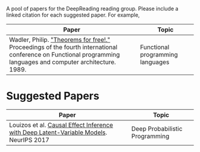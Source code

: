 A pool of papers for the DeepReading reading group. Please include a linked citation for each suggested paper. For example,

| Paper | Topic |
|-------|-------|
| Wadler, Philip. ["Theorems for free!."](https://dl.acm.org/doi/abs/10.1145/99370.99404) Proceedings of the fourth international conference on Functional programming languages and computer architecture. 1989. | Functional programming languages |

# Suggested Papers

| Paper | Topic |
|-------|-------|
| Louizos et al. [Causal Effect Inference with Deep Latent-Variable Models](https://arxiv.org/abs/1705.08821). NeurIPS 2017 | Deep Probabilistic Programming |
